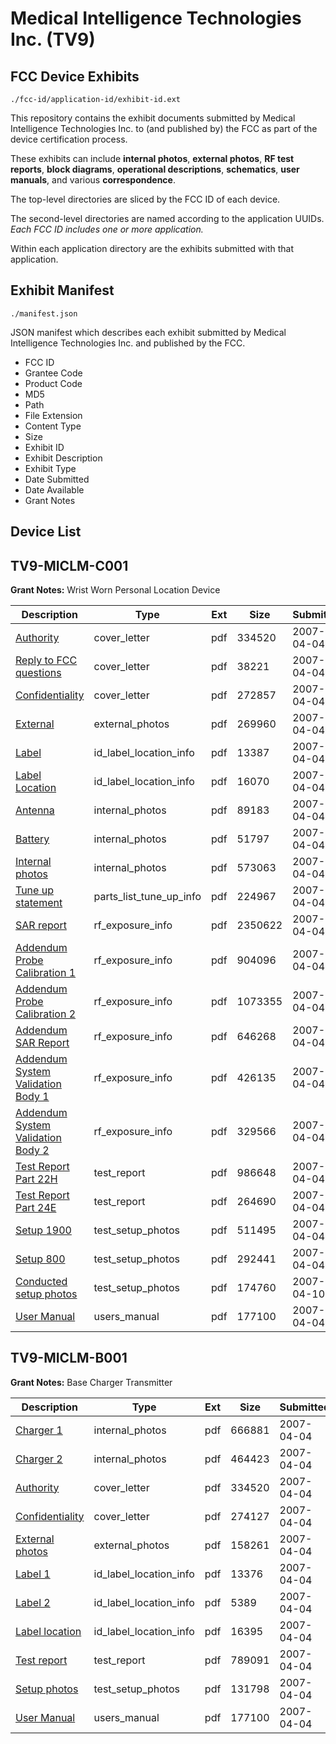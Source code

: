 # Medical Intelligence Technologies Inc. (TV9)
## FCC Device Exhibits

```
./fcc-id/application-id/exhibit-id.ext
```

This repository contains the exhibit documents submitted by Medical Intelligence Technologies Inc. to (and published by) the FCC as part of the device certification process.

These exhibits can include **internal photos**, **external photos**, **RF test reports**, **block diagrams**, **operational descriptions**, **schematics**, **user manuals**, and various **correspondence**.

The top-level directories are sliced by the FCC ID of each device.

The second-level directories are named according to the application UUIDs. *Each FCC ID includes one or more application.*

Within each application directory are the exhibits submitted with that application. 

## Exhibit Manifest

```
./manifest.json
```

JSON manifest which describes each exhibit submitted by Medical Intelligence Technologies Inc. and published by the FCC.

- FCC ID
- Grantee Code
- Product Code
- MD5
- Path
- File Extension
- Content Type
- Size
- Exhibit ID
- Exhibit Description
- Exhibit Type
- Date Submitted
- Date Available
- Grant Notes

## Device List
## TV9-MICLM-C001
**Grant Notes:** Wrist Worn Personal Location Device

| Description | Type | Ext | Size | Submitted | Available |
| ----------- | ---- | --- | ---- | --------- | --------- |
| [Authority](TV9-MICLM-C001/04132755e2a39ce5889036aca24c4b24/776733.pdf) | cover_letter | pdf | 334520 | 2007-04-04 | 2007-04-10 |
| [Reply to FCC questions](TV9-MICLM-C001/04132755e2a39ce5889036aca24c4b24/776734.pdf) | cover_letter | pdf | 38221 | 2007-04-04 | 2007-04-10 |
| [Confidentiality](TV9-MICLM-C001/04132755e2a39ce5889036aca24c4b24/776735.pdf) | cover_letter | pdf | 272857 | 2007-04-04 | 2007-04-10 |
| [External](TV9-MICLM-C001/04132755e2a39ce5889036aca24c4b24/776736.pdf) | external_photos | pdf | 269960 | 2007-04-04 | 2007-04-10 |
| [Label](TV9-MICLM-C001/04132755e2a39ce5889036aca24c4b24/776737.pdf) | id_label_location_info | pdf | 13387 | 2007-04-04 | 2007-04-10 |
| [Label Location](TV9-MICLM-C001/04132755e2a39ce5889036aca24c4b24/776738.pdf) | id_label_location_info | pdf | 16070 | 2007-04-04 | 2007-04-10 |
| [Antenna](TV9-MICLM-C001/04132755e2a39ce5889036aca24c4b24/776739.pdf) | internal_photos | pdf | 89183 | 2007-04-04 | 2007-04-10 |
| [Battery](TV9-MICLM-C001/04132755e2a39ce5889036aca24c4b24/776740.pdf) | internal_photos | pdf | 51797 | 2007-04-04 | 2007-04-10 |
| [Internal photos](TV9-MICLM-C001/04132755e2a39ce5889036aca24c4b24/776741.pdf) | internal_photos | pdf | 573063 | 2007-04-04 | 2007-04-10 |
| [Tune up statement](TV9-MICLM-C001/04132755e2a39ce5889036aca24c4b24/776744.pdf) | parts_list_tune_up_info | pdf | 224967 | 2007-04-04 | 2007-04-10 |
| [SAR report](TV9-MICLM-C001/04132755e2a39ce5889036aca24c4b24/776763.pdf) | rf_exposure_info | pdf | 2350622 | 2007-04-04 | 2007-04-10 |
| [Addendum Probe Calibration 1](TV9-MICLM-C001/04132755e2a39ce5889036aca24c4b24/776764.pdf) | rf_exposure_info | pdf | 904096 | 2007-04-04 | 2007-04-10 |
| [Addendum Probe Calibration 2](TV9-MICLM-C001/04132755e2a39ce5889036aca24c4b24/776765.pdf) | rf_exposure_info | pdf | 1073355 | 2007-04-04 | 2007-04-10 |
| [Addendum SAR Report](TV9-MICLM-C001/04132755e2a39ce5889036aca24c4b24/776766.pdf) | rf_exposure_info | pdf | 646268 | 2007-04-04 | 2007-04-10 |
| [Addendum System Validation Body 1](TV9-MICLM-C001/04132755e2a39ce5889036aca24c4b24/776767.pdf) | rf_exposure_info | pdf | 426135 | 2007-04-04 | 2007-04-10 |
| [Addendum System Validation Body 2](TV9-MICLM-C001/04132755e2a39ce5889036aca24c4b24/776768.pdf) | rf_exposure_info | pdf | 329566 | 2007-04-04 | 2007-04-10 |
| [Test Report Part 22H](TV9-MICLM-C001/04132755e2a39ce5889036aca24c4b24/776771.pdf) | test_report | pdf | 986648 | 2007-04-04 | 2007-04-10 |
| [Test Report Part 24E](TV9-MICLM-C001/04132755e2a39ce5889036aca24c4b24/776772.pdf) | test_report | pdf | 264690 | 2007-04-04 | 2007-04-10 |
| [Setup 1900](TV9-MICLM-C001/04132755e2a39ce5889036aca24c4b24/776773.pdf) | test_setup_photos | pdf | 511495 | 2007-04-04 | 2007-04-10 |
| [Setup 800](TV9-MICLM-C001/04132755e2a39ce5889036aca24c4b24/776774.pdf) | test_setup_photos | pdf | 292441 | 2007-04-04 | 2007-04-10 |
| [Conducted setup photos](TV9-MICLM-C001/04132755e2a39ce5889036aca24c4b24/778649.pdf) | test_setup_photos | pdf | 174760 | 2007-04-10 | 2007-04-10 |
| [User Manual](TV9-MICLM-C001/04132755e2a39ce5889036aca24c4b24/776775.pdf) | users_manual | pdf | 177100 | 2007-04-04 | 2007-04-10 |
## TV9-MICLM-B001
**Grant Notes:** Base Charger Transmitter

| Description | Type | Ext | Size | Submitted | Available |
| ----------- | ---- | --- | ---- | --------- | --------- |
| [Charger 1](TV9-MICLM-B001/2c2d0b922e938573367a9350d45f630e/776793.pdf) | internal_photos | pdf | 666881 | 2007-04-04 | 2007-04-04 |
| [Charger 2](TV9-MICLM-B001/2c2d0b922e938573367a9350d45f630e/776794.pdf) | internal_photos | pdf | 464423 | 2007-04-04 | 2007-04-04 |
| [Authority](TV9-MICLM-B001/2c2d0b922e938573367a9350d45f630e/776733.pdf) | cover_letter | pdf | 334520 | 2007-04-04 | 2007-04-04 |
| [Confidentiality](TV9-MICLM-B001/2c2d0b922e938573367a9350d45f630e/776788.pdf) | cover_letter | pdf | 274127 | 2007-04-04 | 2007-04-04 |
| [External photos](TV9-MICLM-B001/2c2d0b922e938573367a9350d45f630e/776789.pdf) | external_photos | pdf | 158261 | 2007-04-04 | 2007-04-04 |
| [Label 1](TV9-MICLM-B001/2c2d0b922e938573367a9350d45f630e/776790.pdf) | id_label_location_info | pdf | 13376 | 2007-04-04 | 2007-04-04 |
| [Label 2](TV9-MICLM-B001/2c2d0b922e938573367a9350d45f630e/776791.pdf) | id_label_location_info | pdf | 5389 | 2007-04-04 | 2007-04-04 |
| [Label location](TV9-MICLM-B001/2c2d0b922e938573367a9350d45f630e/776792.pdf) | id_label_location_info | pdf | 16395 | 2007-04-04 | 2007-04-04 |
| [Test report](TV9-MICLM-B001/2c2d0b922e938573367a9350d45f630e/776799.pdf) | test_report | pdf | 789091 | 2007-04-04 | 2007-04-04 |
| [Setup photos](TV9-MICLM-B001/2c2d0b922e938573367a9350d45f630e/776800.pdf) | test_setup_photos | pdf | 131798 | 2007-04-04 | 2007-04-04 |
| [User Manual](TV9-MICLM-B001/2c2d0b922e938573367a9350d45f630e/776775.pdf) | users_manual | pdf | 177100 | 2007-04-04 | 2007-04-04 |
